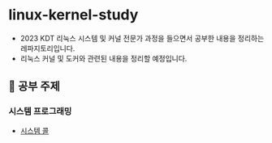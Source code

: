 # linux-kernel-study
- 2023 KDT 리눅스 시스템 및 커널 전문가 과정을 들으면서 공부한 내용을 정리하는 레파지토리입니다.
- 리눅스 커널 및 도커와 관련된 내용을 정리할 예정입니다.

## 📌 공부 주제

### 시스템 프로그래밍
- [시스템 콜](https://github.com/Ohjiwoo-lab/linux-kernel-study/blob/main/SystemProgramming/system_call.md)